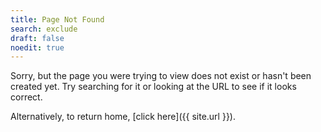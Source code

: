 ```yaml
---
title: Page Not Found
search: exclude
draft: false
noedit: true
---
```

  

Sorry, but the page you were trying to view does not exist or hasn't been created yet. Try searching for it or looking at the URL to see if it looks correct.

Alternatively, to return home, [click here]({{ site.url }}).